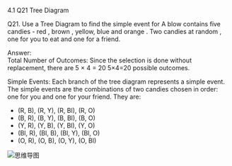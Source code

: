 4.1 Q21 Tree Diagram

Q21. Use a Tree Diagram to find the simple event for  A blow contains five candies - red , brown , yellow, blue and orange .
Two candies at random , one for you to eat and one for a friend.

Answer:  
Total Number of Outcomes:
Since the selection is done without replacement, there are 
5 × 4 = 20
5×4=20 possible outcomes.

Simple Events:
Each branch of the tree diagram represents a simple event. The simple events are the combinations of two candies chosen in order: one for you and one for your friend. They are:  
- (R, B), (R, Y), (R, Bl), (R, O)  
- (B, R), (B, Y), (B, Bl), (B, O)  
- (Y, R), (Y, B), (Y, Bl), (Y, O)  
- (Bl, R), (Bl, B), (Bl, Y), (Bl, O)  
- (O, R), (O, B), (O, Y), (O, Bl)  


![思维导图](https://github.com/user-attachments/assets/b4faa96b-c871-49e8-a3f2-599ff4253e0e)

